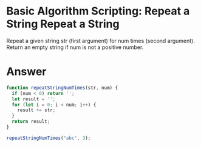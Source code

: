 # Basic Algorithm Scripting: Repeat a String Repeat a String

Repeat a given string str (first argument) for num times (second argument). Return an empty string if num is not a positive number.


# Answer

```JavaScript
function repeatStringNumTimes(str, num) {
  if (num < 0) return '';
  let result = '';
  for (let i = 0; i < num; i++) {
    result += str;
  }
  return result;
}

repeatStringNumTimes("abc", 3);
```